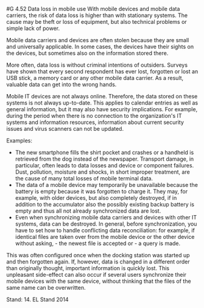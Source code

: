 #G 4.52 Data loss in mobile use
With mobile devices and mobile data carriers, the risk of data loss is higher than with stationary systems. The cause may be theft or loss of equipment, but also technical problems or simple lack of power.

Mobile data carriers and devices are often stolen because they are small and universally applicable. In some cases, the devices have their sights on the devices, but sometimes also on the information stored there.

More often, data loss is without criminal intentions of outsiders. Surveys have shown that every second respondent has ever lost, forgotten or lost an USB stick, a memory card or any other mobile data carrier. As a result, valuable data can get into the wrong hands.

Mobile IT devices are not always online. Therefore, the data stored on these systems is not always up-to-date. This applies to calendar entries as well as general information, but it may also have security implications. For example, during the period when there is no connection to the organization's IT systems and information resources, information about current security issues and virus scanners can not be updated.

Examples:

* The new smartphone fills the shirt pocket and crashes or a handheld is retrieved from the dog instead of the newspaper. Transport damage, in particular, often leads to data losses and device or component failures. Dust, pollution, moisture and shocks, in short improper treatment, are the cause of many total losses of mobile terminal data.
* The data of a mobile device may temporarily be unavailable because the battery is empty because it was forgotten to charge it. They may, for example, with older devices, but also completely destroyed, if in addition to the accumulator also the possibly existing backup battery is empty and thus all not already synchronized data are lost.
* Even when synchronizing mobile data carriers and devices with other IT systems, data can be destroyed. In general, before synchronization, you have to set how to handle conflicting data reconciliation: for example, if identical files are taken over from the mobile device or the other device without asking, - the newest file is accepted or - a query is made.


This was often configured once when the docking station was started up and then forgotten again. If, however, data is changed in a different order than originally thought, important information is quickly lost. This unpleasant side-effect can also occur if several users synchronize their mobile devices with the same device, without thinking that the files of the same name can be overwritten.

Stand: 14. EL Stand 2014




